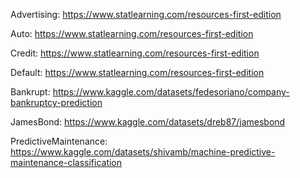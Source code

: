 Advertising:
https://www.statlearning.com/resources-first-edition

Auto:
https://www.statlearning.com/resources-first-edition

Credit:
https://www.statlearning.com/resources-first-edition

Default:
https://www.statlearning.com/resources-first-edition

Bankrupt:
https://www.kaggle.com/datasets/fedesoriano/company-bankruptcy-prediction

JamesBond:
https://www.kaggle.com/datasets/dreb87/jamesbond

PredictiveMaintenance:
https://www.kaggle.com/datasets/shivamb/machine-predictive-maintenance-classification


